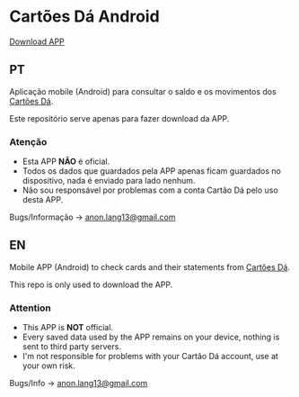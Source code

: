 # Cartões Dá Android

[Download APP](https://github.com/BernaLang/cart-es-da-android/releases)

## PT
Aplicação mobile (Android) para consultar o saldo e os movimentos dos [Cartões Dá](https://cartoesda.com/).

Este repositório serve apenas para fazer download da APP.

### Atenção
* Esta APP **NÃO** é oficial.
* Todos os dados que guardados pela APP apenas ficam guardados no dispositivo, nada é enviado para lado nenhum.
* Não sou responsável por problemas com a conta Cartão Dá pelo uso desta APP.

Bugs/Informação -> anon.lang13@gmail.com

## EN
Mobile APP (Android) to check cards and their statements from [Cartões Dá](https://cartoesda.com/).

This repo is only used to download the APP.

### Attention
* This APP is **NOT** official.
* Every saved data used by the APP remains on your device, nothing is sent to third party servers.
* I'm not responsible for problems with your Cartão Dá account, use at your own risk.

Bugs/Info -> anon.lang13@gmail.com
